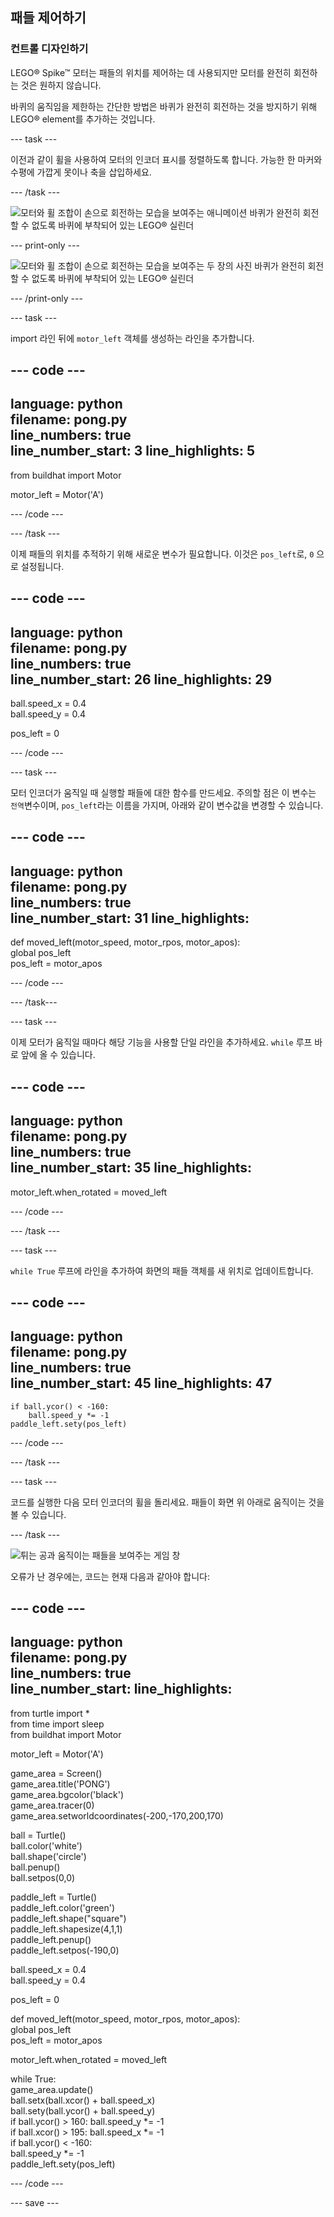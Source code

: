 ## 패들 제어하기

### 컨트롤 디자인하기

LEGO® Spike™ 모터는 패들의 위치를 제어하는 데 사용되지만 모터를 완전히 회전하는 것은 원하지 않습니다.

바퀴의 움직임을 제한하는 간단한 방법은 바퀴가 완전히 회전하는 것을 방지하기 위해 LEGO® element를 추가하는 것입니다.

--- task ---

이전과 같이 휠을 사용하여 모터의 인코더 표시를 정렬하도록 합니다. 가능한 한 마커와 수평에 가깝게 못이나 축을 삽입하세요.

--- /task ---

![모터와 휠 조합이 손으로 회전하는 모습을 보여주는 애니메이션 바퀴가 완전히 회전할 수 없도록 바퀴에 부착되어 있는 LEGO® 실린더](images/motor_block.gif)

--- print-only ---

![모터와 휠 조합이 손으로 회전하는 모습을 보여주는 두 장의 사진 바퀴가 완전히 회전할 수 없도록 바퀴에 부착되어 있는 LEGO® 실린더](images/sidebyside.png)

--- /print-only ---


--- task ---

import 라인 뒤에 `motor_left` 객체를 생성하는 라인을 추가합니다.

--- code ---
---
language: python   
filename: pong.py   
line_numbers: true   
line_number_start: 3
line_highlights: 5
---

from buildhat import Motor

motor_left = Motor('A')

--- /code ---

--- /task ---

이제 패들의 위치를 추적하기 위해 새로운 변수가 필요합니다. 이것은 `pos_left`로, `0` 으로 설정됩니다.

--- code ---
---
language: python   
filename: pong.py   
line_numbers: true   
line_number_start: 26
line_highlights: 29
---

ball.speed_x = 0.4   
ball.speed_y = 0.4

pos_left = 0

--- /code ---

--- task ---

모터 인코더가 움직일 때 실행할 패들에 대한 함수를 만드세요. 주의할 점은 이 변수는 `전역`변수이며, `pos_left`라는 이름을 가지며, 아래와 같이 변수값을 변경할 수 있습니다.

--- code ---
---
language: python   
filename: pong.py   
line_numbers: true   
line_number_start: 31
line_highlights:
---

def moved_left(motor_speed, motor_rpos, motor_apos):   
global pos_left   
pos_left = motor_apos

--- /code ---

--- /task---

--- task ---

이제 모터가 움직일 때마다 해당 기능을 사용할 단일 라인을 추가하세요. `while` 루프 바로 앞에 올 수 있습니다.

--- code ---
---
language: python   
filename: pong.py   
line_numbers: true   
line_number_start: 35
line_highlights:
---

motor_left.when_rotated = moved_left

--- /code ---

--- /task ---

--- task ---

`while True` 루프에 라인을 추가하여 화면의 패들 객체를 새 위치로 업데이트합니다.

--- code ---
---
language: python   
filename: pong.py   
line_numbers: true   
line_number_start: 45
line_highlights: 47
---

    if ball.ycor() < -160:   
        ball.speed_y *= -1   
    paddle_left.sety(pos_left)

--- /code ---

--- /task ---

--- task ---

코드를 실행한 다음 모터 인코더의 휠을 돌리세요. 패들이 화면 위 아래로 움직이는 것을 볼 수 있습니다.

--- /task ---

![튀는 공과 움직이는 패들을 보여주는 게임 창](images/moving_paddle.gif)

오류가 난 경우에는, 코드는 현재 다음과 같아야 합니다:

--- code ---
---
language: python   
filename: pong.py   
line_numbers: true   
line_number_start:
line_highlights:
---

from turtle import *   
from time import sleep   
from buildhat import Motor

motor_left = Motor('A')

game_area = Screen()   
game_area.title('PONG')   
game_area.bgcolor('black')   
game_area.tracer(0)   
game_area.setworldcoordinates(-200,-170,200,170)

ball = Turtle()   
ball.color('white')   
ball.shape('circle')   
ball.penup()   
ball.setpos(0,0)

paddle_left = Turtle()   
paddle_left.color('green')   
paddle_left.shape("square")   
paddle_left.shapesize(4,1,1)   
paddle_left.penup()   
paddle_left.setpos(-190,0)

ball.speed_x = 0.4   
ball.speed_y = 0.4

pos_left = 0


def moved_left(motor_speed, motor_rpos, motor_apos):   
global pos_left   
pos_left = motor_apos


motor_left.when_rotated = moved_left

while True:   
game_area.update()   
ball.setx(ball.xcor() + ball.speed_x)   
ball.sety(ball.ycor() + ball.speed_y)   
if ball.ycor() > 160: ball.speed_y *= -1   
if ball.xcor() > 195: ball.speed_x *= -1   
if ball.ycor() < -160:   
ball.speed_y *= -1   
paddle_left.sety(pos_left)

--- /code ---

--- save ---